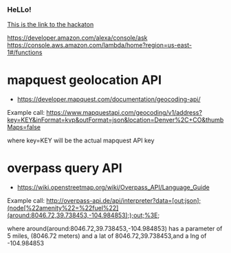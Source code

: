 ### HeLLo!
[This is the link to the hackaton](https://alexatechforgood.devpost.com/)


https://developer.amazon.com/alexa/console/ask
https://console.aws.amazon.com/lambda/home?region=us-east-1#/functions


# mapquest geolocation API
* https://developer.mapquest.com/documentation/geocoding-api/

Example call: https://www.mapquestapi.com/geocoding/v1/address?key=KEY&inFormat=kvp&outFormat=json&location=Denver%2C+CO&thumbMaps=false

where key=KEY will be the actual mapquest API key

# overpass query API
* https://wiki.openstreetmap.org/wiki/Overpass_API/Language_Guide

Example call: http://overpass-api.de/api/interpreter?data=[out:json];(node[%22amenity%22=%22fuel%22](around:8046.72,39.738453,-104.984853););out;%3E;

where around(around:8046.72,39.738453,-104.984853) 
has a parameter of 5 miles, (8046.72 meters) and a lat of 8046.72,39.738453,and a lng of -104.984853
